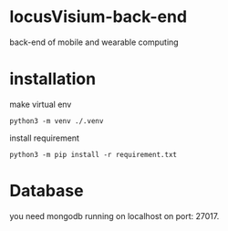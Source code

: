 # locusVisium-back-end
back-end of mobile and wearable computing

# installation
make virtual env
```shell
python3 -m venv ./.venv
```
install requirement
```shell
python3 -m pip install -r requirement.txt
```

# Database
you need mongodb running on localhost on port: 27017. 
